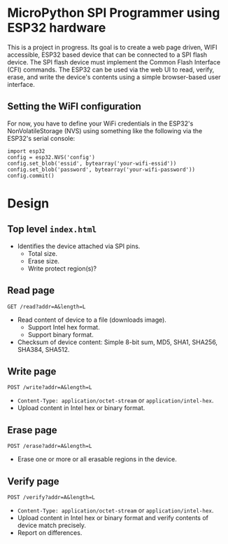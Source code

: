 # MicroPython SPI Programmer using ESP32 hardware

This is a project in progress. Its goal is to create a web page
driven, WIFI accessible, ESP32 based device that can be connected to a
SPI flash device. The SPI flash device must implement the Common Flash
Interface (CFI) commands. The ESP32 can be used via the web UI to
read, verify, erase, and write the device's contents using a simple
browser-based user interface.

## Setting the WiFI configuration
For now, you have to define your WiFi credentials in the ESP32's
NonVolatileStorage (NVS) using something like the following via the
ESP32's serial console:

```
import esp32
config = esp32.NVS('config')
config.set_blob('essid', bytearray('your-wifi-essid'))
config.set_blob('password', bytearray('your-wifi-password'))
config.commit()
```



# Design
## Top level `index.html`

* Identifies the device attached via SPI pins.
  * Total size.
  * Erase size.
  * Write protect region(s)?

## Read page
`GET /read?addr=A&length=L`
* Read content of device to a file (downloads image).
  * Support Intel hex format.
  * Support binary format.
* Checksum of device content: Simple 8-bit sum, MD5, SHA1, SHA256, SHA384, SHA512.

## Write page
`POST /write?addr=A&length=L`
* `Content-Type: application/octet-stream` or `application/intel-hex`.
* Upload content in Intel hex or binary format.

## Erase page
`POST /erase?addr=A&length=L`
* Erase one or more or all erasable regions in the device.

## Verify page
`POST /verify?addr=A&length=L`
* `Content-Type: application/octet-stream` or `application/intel-hex`.
* Upload content in Intel hex or binary format and verify contents of device match precisely.
* Report on differences.

